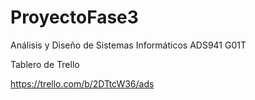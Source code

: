 # ProyectoFase3
Análisis y Diseño de Sistemas Informáticos ADS941 G01T

Tablero de Trello

https://trello.com/b/2DTtcW36/ads
